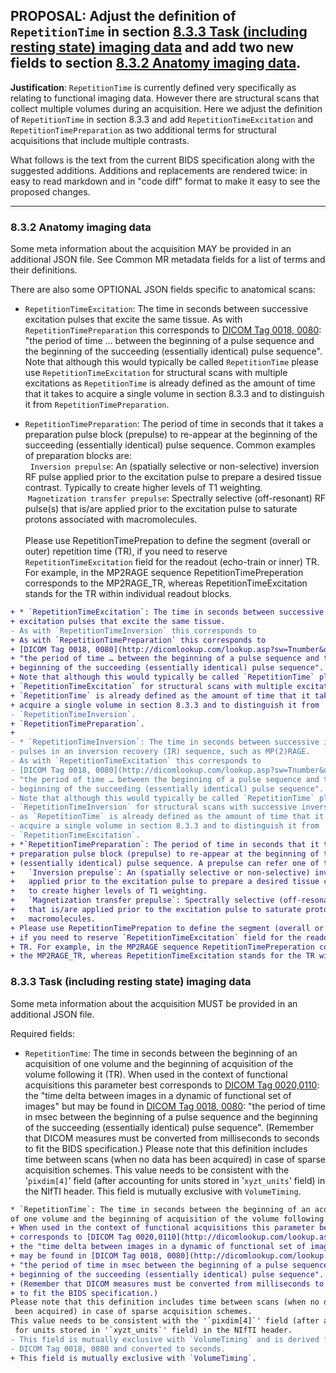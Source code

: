 ## **PROPOSAL**: Adjust the definition of `RepetitionTime` in section [8.3.3 Task (including resting state) imaging data](https://docs.google.com/document/d/1HFUkAEE-pB-angVcYe6pf_-fVf4sCpOHKesUvfb8Grc/edit#bookmark=id.jm7qgqg5x2on) and add two new fields to section [8.3.2 Anatomy imaging data](https://docs.google.com/document/d/1HFUkAEE-pB-angVcYe6pf_-fVf4sCpOHKesUvfb8Grc/edit#bookmark=id.3pszfzgi4dpj).

**Justification**: `RepetitionTime` is currently defined very specifically as relating to functional imaging data.
However there are structural scans that collect multiple volumes during an acquisition.
Here we adjust the definition of `RepetitionTime` in section 8.3.3 and add `RepetitionTimeExcitation` and `RepetitionTimePreparation` as two additional terms for structural acquisitions that include multiple contrasts. 

What follows is the text from the current BIDS specification along with the suggested additions.
Additions and replacements are rendered twice: in easy to read markdown and in "code diff" format to make it easy to see the proposed changes.

---

### 8.3.2 Anatomy imaging data

Some meta information about the acquisition MAY be provided in an additional JSON file.
See Common MR metadata fields for a list of terms and their definitions.

There are also some OPTIONAL JSON fields specific to anatomical scans:

* `RepetitionTimeExcitation`: The time in seconds between successive excitation pulses that excite the same tissue.
As with `RepetitionTimePreparation` this corresponds to 
[DICOM Tag 0018, 0080](http://dicomlookup.com/lookup.asp?sw=Tnumber&q=(0018,0080)): 
"the period of time … between the beginning of a pulse sequence and the beginning of the succeeding (essentially identical) pulse sequence".
Note that although this would typically be called `RepetitionTime` please use `RepetitionTimeExcitation` for structural scans with multiple excitations as `RepetitionTime` is already defined as the amount of time that it takes to acquire a single volume in section 8.3.3 and to distinguish it from `RepetitionTimePreparation`.

* `RepetitionTimePreparation`: The period of time in seconds that it takes a preparation pulse block (prepulse) to re-appear at the beginning of the succeeding (essentially identical) pulse sequence. Common examples of preparation blocks are:<br />
   &nbsp; `Inversion prepulse`: An (spatially selective or non-selective) inversion RF pulse 
   applied prior to the excitation pulse to prepare a desired tissue contrast. Typically
   to create higher levels of T1 weighting.<br /> 
   &nbsp;`Magnetization transfer prepulse`: Spectrally selective (off-resonant) RF pulse(s) 
   that is/are applied prior to the excitation pulse to saturate protons associated with 
   macromolecules.<br /><br />
Please use RepetitionTimePrepation to define the segment (overall or outer) repetition time (TR), if you need to reserve `RepetitionTimeExcitation` field for the readout (echo-train or inner) TR. For example, in the MP2RAGE sequence RepetitionTimePreperation corresponds to the MP2RAGE_TR, whereas RepetitionTimeExcitation stands for the TR within individual readout blocks. 

```diff
+ * `RepetitionTimeExcitation`: The time in seconds between successive 
+ excitation pulses that excite the same tissue.
- As with `RepetitionTimeInversion` this corresponds to 
+ As with `RepetitionTimePreparation` this corresponds to 
+ [DICOM Tag 0018, 0080](http://dicomlookup.com/lookup.asp?sw=Tnumber&q=(0018,0080)): 
+ "the period of time … between the beginning of a pulse sequence and the 
+ beginning of the succeeding (essentially identical) pulse sequence".
+ Note that although this would typically be called `RepetitionTime` please use
+ `RepetitionTimeExcitation` for structural scans with multiple excitations as 
+ `RepetitionTime` is already defined as the amount of time that it takes to 
+ acquire a single volume in section 8.3.3 and to distinguish it from 
- `RepetitionTimeInversion`.
+ `RepetitionTimePreparation`.
+
- * `RepetitionTimeInversion`: The time in seconds between successive inversion 
- pulses in an inversion recovery (IR) sequence, such as MP(2)RAGE.
- As with `RepetitionTimeExcitation` this corresponds to 
- [DICOM Tag 0018, 0080](http://dicomlookup.com/lookup.asp?sw=Tnumber&q=(0018,0080)):
- "the period of time … between the beginning of a pulse sequence and the 
- beginning of the succeeding (essentially identical) pulse sequence".
- Note that although this would typically be called `RepetitionTime` please use 
- `RepetitionTimeInversion` for structural scans with successive inversion pulses
- as `RepetitionTime` is already defined as the amount of time that it takes to
- acquire a single volume in section 8.3.3 and to distinguish it from 
- `RepetitionTimeExcitation`.
+ *`RepetitionTimePreparation`: The period of time in seconds that it takes a 
+ preparation pulse block (prepulse) to re-appear at the beginning of the succeeding  
+ (essentially identical) pulse sequence. A prepulse can refer one of the following:
+   `Inversion prepulse`: An (spatially selective or non-selective) inversion RF pulse 
+   applied prior to the excitation pulse to prepare a desired tissue contrast. Typically
+   to create higher levels of T1 weighting. 
+   `Magnetization transfer prepulse`: Spectrally selective (off-resonant) RF pulse(s) 
+   that is/are applied prior to the excitation pulse to saturate protons associated with 
+   macromolecules. 
+ Please use RepetitionTimePrepation to define the segment (overall or outer) repetition time (TR),
+ if you need to reserve `RepetitionTimeExcitation` field for the readout (echo-train or inner)
+ TR. For example, in the MP2RAGE sequence RepetitionTimePreperation corresponds to 
+ the MP2RAGE_TR, whereas RepetitionTimeExcitation stands for the TR within individual readout blocks. 
```

### 8.3.3 Task (including resting state) imaging data

Some meta information about the acquisition MUST be provided in an additional JSON file. 

Required fields: 

* `RepetitionTime`: The time in seconds between the beginning of an acquisition of one volume and the beginning of acquisition of the volume following it (TR).
When used in the context of functional acquisitions this parameter best corresponds to [DICOM Tag 0020,0110](http://dicomlookup.com/lookup.asp?sw=Tnumber&q=(0020,0110)): the "time delta between images in a dynamic of functional set of images" but may be found in [DICOM Tag 0018, 0080](http://dicomlookup.com/lookup.asp?sw=Tnumber&q=(0018,0080)): "the period of time in msec between the beginning of a pulse sequence and the beginning of the succeeding (essentially identical) pulse sequence".
(Remember that DICOM measures must be converted from milliseconds to seconds to fit the BIDS specification.)
Please note that this definition includes time between scans (when no data has been acquired) in case of sparse acquisition schemes.
This value needs to be consistent with the '`pixdim[4]`' field (after accounting for units stored in '`xyzt_units`' field) in the NIfTI header.
This field is mutually exclusive with `VolumeTiming`.

```diff
* `RepetitionTime`: The time in seconds between the beginning of an acquisition 
of one volume and the beginning of acquisition of the volume following it (TR).
+ When used in the context of functional acquisitions this parameter best
+ corresponds to [DICOM Tag 0020,0110](http://dicomlookup.com/lookup.asp?sw=Tnumber&q=(0020,0110)): 
+ the "time delta between images in a dynamic of functional set of images" but
+ may be found in [DICOM Tag 0018, 0080](http://dicomlookup.com/lookup.asp?sw=Tnumber&q=(0018,0080)):
+ "the period of time in msec between the beginning of a pulse sequence and the
+ beginning of the succeeding (essentially identical) pulse sequence".
+ (Remember that DICOM measures must be converted from milliseconds to seconds 
+ to fit the BIDS specification.)
Please note that this definition includes time between scans (when no data has
 been acquired) in case of sparse acquisition schemes.
This value needs to be consistent with the '`pixdim[4]`' field (after accounting
 for units stored in '`xyzt_units`' field) in the NIfTI header.
- This field is mutually exclusive with `VolumeTiming` and is derived from
- DICOM Tag 0018, 0080 and converted to seconds.
+ This field is mutually exclusive with `VolumeTiming`.
```

